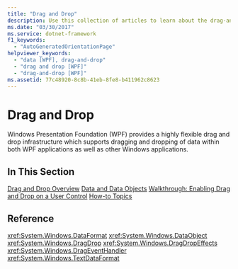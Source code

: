 ```yaml
---
title: "Drag and Drop"
description: Use this collection of articles to learn about the drag-and-drop feature in Windows Presentation Foundation (WPF).
ms.date: "03/30/2017"
ms.service: dotnet-framework
f1_keywords:
  - "AutoGeneratedOrientationPage"
helpviewer_keywords:
  - "data [WPF], drag-and-drop"
  - "drag and drop [WPF]"
  - "drag-and-drop [WPF]"
ms.assetid: 77c48920-8c8b-41eb-8fe8-b411962c8623
---
```

# Drag and Drop

Windows Presentation Foundation (WPF) provides a highly flexible drag and drop infrastructure which supports dragging and dropping of data within both WPF applications as well as other Windows applications.

## In This Section

[Drag and Drop Overview](drag-and-drop-overview.md)
[Data and Data Objects](data-and-data-objects.md)
[Walkthrough: Enabling Drag and Drop on a User Control](walkthrough-enabling-drag-and-drop-on-a-user-control.md)
[How-to Topics](drag-and-drop-how-to-topics.md)

## Reference

<xref:System.Windows.DataFormat>
  <xref:System.Windows.DataObject>
  <xref:System.Windows.DragDrop>
  <xref:System.Windows.DragDropEffects>
  <xref:System.Windows.DragEventHandler>
  <xref:System.Windows.TextDataFormat>
